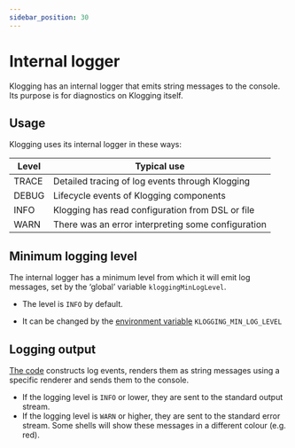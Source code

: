 ```yaml
---
sidebar_position: 30
---
```


# Internal logger

Klogging has an internal logger that emits string messages to the console. Its purpose is for
diagnostics on Klogging itself.

## Usage

Klogging uses its internal logger in these ways:

| Level | Typical use                                        |
|-------|----------------------------------------------------|
| TRACE | Detailed tracing of log events through Klogging    |
| DEBUG | Lifecycle events of Klogging components            |
| INFO  | Klogging has read configuration from DSL or file   |
| WARN  | There was an error interpreting some configuration |

## Minimum logging level

The internal logger has a minimum level from which it will emit log messages, set by
the ‘global’ variable `kloggingMinLogLevel`.

- The level is `INFO` by default.

- It can be changed by the [environment variable](../internals/environment-variables)
  `KLOGGING_MIN_LOG_LEVEL`

## Logging output

[The code](https://github.com/klogging/klogging/blob/main/klogging/src/commonMain/kotlin/io/klogging/internal/InternalLogging.kt)
constructs log events, renders them as string messages using a specific renderer and sends
them to the console.

- If the logging level is `INFO` or lower, they are sent to the standard output stream.
- If the logging level is `WARN` or higher, they are sent to the standard error stream.
  Some shells will show these messages in a different colour (e.g. red).
